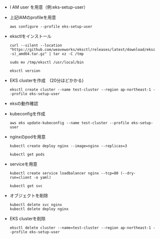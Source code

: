 - I AM user を用意（例:eks-setup-user）
- 上記IAMのprofileを用意
    ```
    aws configure --profile eks-setup-user
    ```

- eksctlをインストール

    ```
    curl --silent --location "https://github.com/weaveworks/eksctl/releases/latest/download/eksctl_$(uname -s)_amd64.tar.gz" | tar xz -C /tmp

    sudo mv /tmp/eksctl /usr/local/bin

    eksctl version
    ```

- EKS clusterを作成　(20分ほどかかる)
    ```
    eksctl create cluster --name test-cluster --region ap-northeast-1 --profile eks-setup-user
    ```

- eksの動作確認
- kubeconfigを作成
    ```
    aws eks update-kubeconfig --name test-cluster --profile eks-setup-user
    ```

- nginxのpodを用意
    ```
    kubectl create deploy nginx --image=nginx --replicas=3

    kubectl get pods
    ```

- serviceを用意
    ```
    kubectl create service loadbalancer nginx --tcp=80 (--dry-run=client -o yaml)

    kubectl get svc
    ```

- オブジェクトを削除
    ```
    kubectl delete svc nginx
    kubectl delete deploy nginx
    ```

- EKS clusterを削除
    ```
    eksctl delete cluster --name=test-cluster --region ap-northeast-1 --profile eks-setup-user
    ```